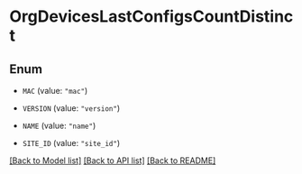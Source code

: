 # OrgDevicesLastConfigsCountDistinct

## Enum


* `MAC` (value: `"mac"`)

* `VERSION` (value: `"version"`)

* `NAME` (value: `"name"`)

* `SITE_ID` (value: `"site_id"`)


[[Back to Model list]](../README.md#documentation-for-models) [[Back to API list]](../README.md#documentation-for-api-endpoints) [[Back to README]](../README.md)


